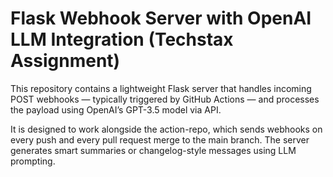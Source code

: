 # Flask Webhook Server with OpenAI LLM Integration (Techstax Assignment)

This repository contains a lightweight Flask server that handles incoming POST webhooks — typically triggered by GitHub Actions — and processes the payload using OpenAI’s GPT-3.5 model via API.

It is designed to work alongside the action-repo, which sends webhooks on every push and every pull request merge to the main branch. The server generates smart summaries or changelog-style messages using LLM prompting.
